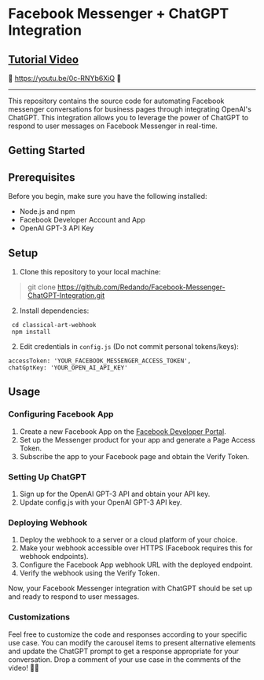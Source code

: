 # Facebook Messenger + ChatGPT Integration


## [Tutorial Video](https://youtu.be/0c-RNYb6XiQ)
🎥 https://youtu.be/0c-RNYb6XiQ  🎥 

---
This repository contains the source code for automating Facebook messenger conversations for business pages through integrating OpenAI's ChatGPT. This integration allows you to leverage the power of ChatGPT to respond to user messages on Facebook Messenger in real-time.

## Getting Started
## Prerequisites

Before you begin, make sure you have the following installed:

- Node.js and npm
- Facebook Developer Account and App
- OpenAI GPT-3 API Key

## Setup
1. Clone this repository to your local machine:
> git clone https://github.com/Redando/Facebook-Messenger-ChatGPT-Integration.git

2. Install dependencies:
```
 cd classical-art-webhook
 npm install
 ```
2. Edit credentials in `config.js` (Do not commit personal tokens/keys):
```
accessToken: 'YOUR_FACEBOOK_MESSENGER_ACCESS_TOKEN',
chatGptKey: 'YOUR_OPEN_AI_API_KEY'
```

## Usage
### Configuring Facebook App
1. Create a new Facebook App on the [Facebook Developer Portal](https://developers.facebook.com/apps/).
2. Set up the Messenger product for your app and generate a Page Access Token.
3. Subscribe the app to your Facebook page and obtain the Verify Token.

### Setting Up ChatGPT
1. Sign up for the OpenAI GPT-3 API and obtain your API key.
2. Update config.js with your OpenAI GPT-3 API key.

### Deploying Webhook
1. Deploy the webhook to a server or a cloud platform of your choice.
2. Make your webhook accessible over HTTPS (Facebook requires this for webhook endpoints).
3. Configure the Facebook App webhook URL with the deployed endpoint.
4. Verify the webhook using the Verify Token.

Now, your Facebook Messenger integration with ChatGPT should be set up and ready to respond to user messages.

### Customizations

Feel free to customize the code and responses according to your specific use case. You can modify the carousel items to present alternative elements and update the ChatGPT prompt to get a response appropriate for your conversation. Drop a comment of your use case in the comments of the video! ✌🏽
